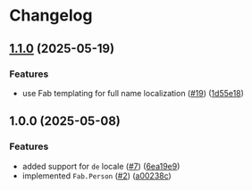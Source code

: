 # Changelog

## [1.1.0](https://github.com/Fab-Elixir/fab_person/compare/v1.0.0...v1.1.0) (2025-05-19)


### Features

* use Fab templating for full name localization ([#19](https://github.com/Fab-Elixir/fab_person/issues/19)) ([1d55e18](https://github.com/Fab-Elixir/fab_person/commit/1d55e18385f63e6eb7aafd3dbc0afe04c5fc01c0))

## 1.0.0 (2025-05-08)


### Features

* added support for `de` locale ([#7](https://github.com/Fab-Elixir/fab_person/issues/7)) ([6ea19e9](https://github.com/Fab-Elixir/fab_person/commit/6ea19e9eecc2a68437cd97b58320ded86452d2c6))
* implemented `Fab.Person` ([#2](https://github.com/Fab-Elixir/fab_person/issues/2)) ([a00238c](https://github.com/Fab-Elixir/fab_person/commit/a00238c68dd7890187350fc6702ffa6e866607ec))

